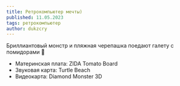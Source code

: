 ```yaml
---
title: Ретрокомпьютер мечты)
published: 11.05.2023
tags: ретрокомпьютер
author: dukzcry
---
```


Бриллиантовый монстр и пляжная черепашка поедают галету с помидорами 🥴

- Материнская плата: ZIDA Tomato Board
- Звуковая карта: Turtle Beach
- Видеокарта: Diamond Monster 3D